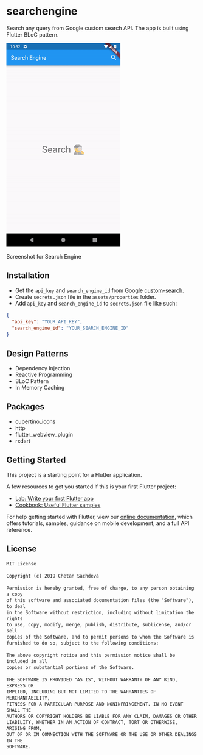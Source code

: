 # searchengine

Search any query from Google custom search API. The app is built using Flutter BLoC pattern.

<img src="./README_images/search_engine_screen.gif" width="300" height="534"/>

Screenshot for Search Engine

## Installation

- Get the `api_key` and `search_engine_id` from Google [custom-search](https://developers.google.com/custom-search/v1/overview).
- Create `secrets.json` file in the `assets/properties` folder.
- Add `api_key` and `search_engine_id` to `secrets.json` file like such:

```json
{
  "api_key": "YOUR_API_KEY",
  "search_engine_id": "YOUR_SEARCH_ENGINE_ID"
}
```

## Design Patterns

- Dependency Injection
- Reactive Programming
- BLoC Pattern
- In Memory Caching

## Packages

- cupertino_icons
- http
- flutter_webview_plugin
- rxdart

## Getting Started

This project is a starting point for a Flutter application.

A few resources to get you started if this is your first Flutter project:

- [Lab: Write your first Flutter app](https://flutter.io/docs/get-started/codelab)
- [Cookbook: Useful Flutter samples](https://flutter.io/docs/cookbook)

For help getting started with Flutter, view our 
[online documentation](https://flutter.io/docs), which offers tutorials, 
samples, guidance on mobile development, and a full API reference.

## License

```
MIT License

Copyright (c) 2019 Chetan Sachdeva

Permission is hereby granted, free of charge, to any person obtaining a copy
of this software and associated documentation files (the "Software"), to deal
in the Software without restriction, including without limitation the rights
to use, copy, modify, merge, publish, distribute, sublicense, and/or sell
copies of the Software, and to permit persons to whom the Software is
furnished to do so, subject to the following conditions:

The above copyright notice and this permission notice shall be included in all
copies or substantial portions of the Software.

THE SOFTWARE IS PROVIDED "AS IS", WITHOUT WARRANTY OF ANY KIND, EXPRESS OR
IMPLIED, INCLUDING BUT NOT LIMITED TO THE WARRANTIES OF MERCHANTABILITY,
FITNESS FOR A PARTICULAR PURPOSE AND NONINFRINGEMENT. IN NO EVENT SHALL THE
AUTHORS OR COPYRIGHT HOLDERS BE LIABLE FOR ANY CLAIM, DAMAGES OR OTHER
LIABILITY, WHETHER IN AN ACTION OF CONTRACT, TORT OR OTHERWISE, ARISING FROM,
OUT OF OR IN CONNECTION WITH THE SOFTWARE OR THE USE OR OTHER DEALINGS IN THE
SOFTWARE.
```
